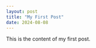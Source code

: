 ```yaml
---
layout: post
title: "My First Post"
date: 2024-08-08
---
```


This is the content of my first post.
